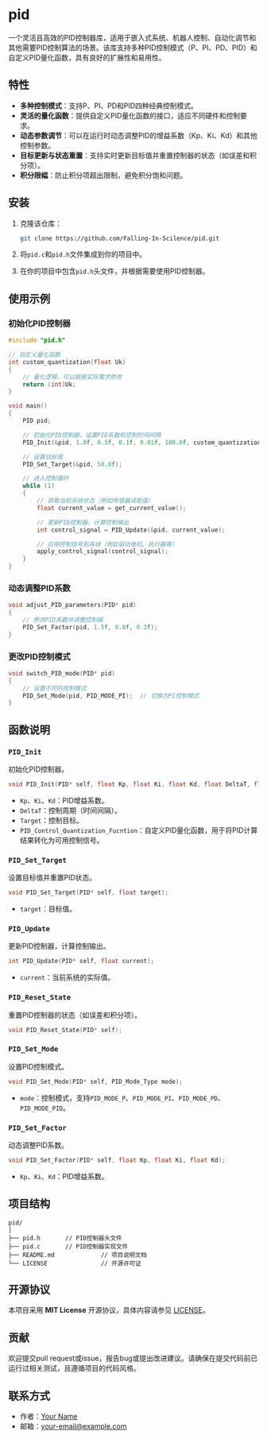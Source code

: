 
# pid

一个灵活且高效的PID控制器库，适用于嵌入式系统、机器人控制、自动化调节和其他需要PID控制算法的场景。该库支持多种PID控制模式（P、PI、PD、PID）和自定义PID量化函数，具有良好的扩展性和易用性。

## 特性

- **多种控制模式**：支持P、PI、PD和PID四种经典控制模式。
- **灵活的量化函数**：提供自定义PID量化函数的接口，适应不同硬件和控制要求。
- **动态参数调节**：可以在运行时动态调整PID的增益系数（Kp、Ki、Kd）和其他控制参数。
- **目标更新与状态重置**：支持实时更新目标值并重置控制器的状态（如误差和积分项）。
- **积分限幅**：防止积分项超出限制，避免积分饱和问题。

## 安装

1. 克隆该仓库：

   ```bash
   git clone https://github.com/Falling-In-Scilence/pid.git
   ```

2. 将`pid.c`和`pid.h`文件集成到你的项目中。

3. 在你的项目中包含`pid.h`头文件，并根据需要使用PID控制器。

## 使用示例

### 初始化PID控制器

```c
#include "pid.h"

// 自定义量化函数
int custom_quantization(float Uk)
{
    // 量化逻辑，可以根据实际需求修改
    return (int)Uk;
}

void main()
{
    PID pid;

    // 初始化PID控制器，设置PID系数和控制时间间隔
    PID_Init(&pid, 1.0f, 0.5f, 0.1f, 0.01f, 100.0f, custom_quantization);

    // 设置目标值
    PID_Set_Target(&pid, 50.0f);

    // 进入控制循环
    while (1)
    {
        // 获取当前系统状态（例如传感器读取值）
        float current_value = get_current_value();

        // 更新PID控制器，计算控制输出
        int control_signal = PID_Update(&pid, current_value);

        // 应用控制信号到系统（例如驱动电机、执行器等）
        apply_control_signal(control_signal);
    }
}
```

### 动态调整PID系数

```c
void adjust_PID_parameters(PID* pid)
{
    // 修改PID系数并调整控制器
    PID_Set_Factor(pid, 1.5f, 0.8f, 0.2f);
}
```

### 更改PID控制模式

```c
void switch_PID_mode(PID* pid)
{
    // 设置不同的控制模式
    PID_Set_Mode(pid, PID_MODE_PI);  // 切换为PI控制模式
}
```

## 函数说明

### `PID_Init`
初始化PID控制器。

```c
void PID_Init(PID* self, float Kp, float Ki, float Kd, float DeltaT, float Target, int (*PID_Control_Quantization_Fucntion)(float Uk));
```
- `Kp`、`Ki`、`Kd`：PID增益系数。
- `DeltaT`：控制周期（时间间隔）。
- `Target`：控制目标。
- `PID_Control_Quantization_Fucntion`：自定义PID量化函数，用于将PID计算结果转化为可用控制信号。

### `PID_Set_Target`
设置目标值并重置PID状态。

```c
void PID_Set_Target(PID* self, float target);
```
- `target`：目标值。

### `PID_Update`
更新PID控制器，计算控制输出。

```c
int PID_Update(PID* self, float current);
```
- `current`：当前系统的实际值。

### `PID_Reset_State`
重置PID控制器的状态（如误差和积分项）。

```c
void PID_Reset_State(PID* self);
```

### `PID_Set_Mode`
设置PID控制模式。

```c
void PID_Set_Mode(PID* self, PID_Mode_Type mode);
```
- `mode`：控制模式，支持`PID_MODE_P`、`PID_MODE_PI`、`PID_MODE_PD`、`PID_MODE_PID`。

### `PID_Set_Factor`
动态调整PID系数。

```c
void PID_Set_Factor(PID* self, float Kp, float Ki, float Kd);
```
- `Kp`、`Ki`、`Kd`：PID增益系数。

## 项目结构

```
pid/
│
├── pid.h       // PID控制器头文件
├── pid.c       // PID控制器实现文件
├── README.md             // 项目说明文档
└── LICENSE               // 开源许可证
```

## 开源协议

本项目采用 **MIT License** 开源协议，具体内容请参见 [LICENSE](LICENSE)。

## 贡献

欢迎提交pull request或issue，报告bug或提出改进建议。请确保在提交代码前已运行过相关测试，且遵循项目的代码风格。

## 联系方式

- 作者：[Your Name](https://github.com/yourusername)
- 邮箱：[your-email@example.com](mailto:your-email@example.com)
